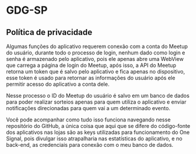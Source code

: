 GDG-SP
=====

Política de privacidade
-----

Algumas funções do aplicativo requerem conexão com a conta do Meetup do usuário, durante todo o processo de login, nenhum dado como login e senha é armazenado pelo aplicativo, pois ele apenas abre uma WebView que carrega a página de login do Meetup, após isso, a API do Meetup retorna um token que é salvo pelo aplicativo e fica apenas no dispositivo, esse token é usado para retornar as informações do usuário após ele permitir acesso do aplicativo a conta dele.

Nesse processo o ID do Meetup do usuário é salvo em um banco de dados para poder realizar sorteios apenas para quem utiliza o aplicativo e enviar notificações direcionadas para quem vai a um determinado evento.

Você pode acompanhar como tudo isso funciona navegando nesse repositório do GitHub, a única coisa que aqui que se difere do código-fonte dos aplicativos nas lojas são as keys utilizadas para funcionamento do One Signal, pois divulgar isso atrapalharia nas estatísticas do aplicativo, e no back-end, as credenciais para conexão com o meu banco de dados.